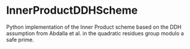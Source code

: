 # InnerProductDDHScheme
Python implementation of the Inner Product scheme based on the DDH assumption from Abdalla et al. in the quadratic residues group modulo a safe prime. 
